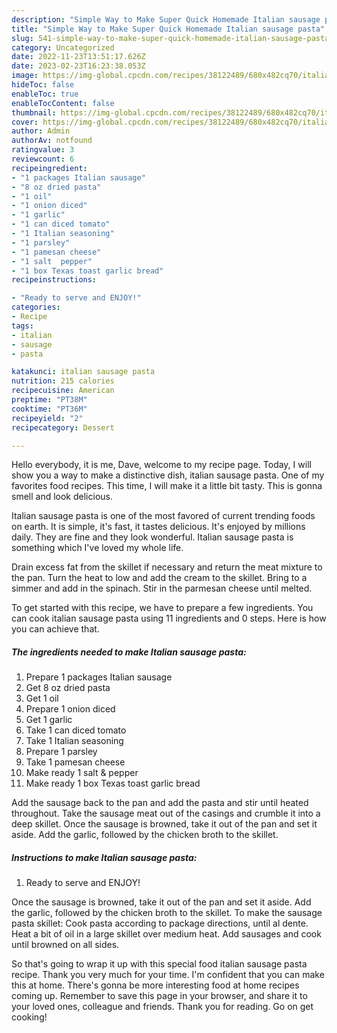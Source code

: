 ```yaml
---
description: "Simple Way to Make Super Quick Homemade Italian sausage pasta"
title: "Simple Way to Make Super Quick Homemade Italian sausage pasta"
slug: 541-simple-way-to-make-super-quick-homemade-italian-sausage-pasta
category: Uncategorized
date: 2022-11-23T13:51:17.626Z
date: 2023-02-23T16:23:38.053Z
image: https://img-global.cpcdn.com/recipes/38122489/680x482cq70/italian-sausage-pasta-recipe-main-photo.jpg
hideToc: false
enableToc: true
enableTocContent: false
thumbnail: https://img-global.cpcdn.com/recipes/38122489/680x482cq70/italian-sausage-pasta-recipe-main-photo.jpg
cover: https://img-global.cpcdn.com/recipes/38122489/680x482cq70/italian-sausage-pasta-recipe-main-photo.jpg
author: Admin
authorAv: notfound
ratingvalue: 3
reviewcount: 6
recipeingredient:
- "1 packages Italian sausage"
- "8 oz dried pasta"
- "1 oil"
- "1 onion diced"
- "1 garlic"
- "1 can diced tomato"
- "1 Italian seasoning"
- "1 parsley"
- "1 pamesan cheese"
- "1 salt  pepper"
- "1 box Texas toast garlic bread"
recipeinstructions:

- "Ready to serve and ENJOY!"
categories:
- Recipe
tags:
- italian
- sausage
- pasta

katakunci: italian sausage pasta 
nutrition: 215 calories
recipecuisine: American
preptime: "PT38M"
cooktime: "PT36M"
recipeyield: "2"
recipecategory: Dessert

---
```



Hello everybody, it is me, Dave, welcome to my recipe page. Today, I will show you a way to make a distinctive dish, italian sausage pasta. One of my favorites food recipes. This time, I will make it a little bit tasty. This is gonna smell and look delicious.

Italian sausage pasta is one of the most favored of current trending foods on earth. It is simple, it's fast, it tastes delicious. It's enjoyed by millions daily. They are fine and they look wonderful. Italian sausage pasta is something which I've loved my whole life.

Drain excess fat from the skillet if necessary and return the meat mixture to the pan. Turn the heat to low and add the cream to the skillet. Bring to a simmer and add in the spinach. Stir in the parmesan cheese until melted.


To get started with this recipe, we have to prepare a few ingredients. You can cook italian sausage pasta using 11 ingredients and 0 steps. Here is how you can achieve that.

<!--inarticleads1-->

##### The ingredients needed to make Italian sausage pasta:

1. Prepare 1 packages Italian sausage
1. Get 8 oz dried pasta
1. Get 1 oil
1. Prepare 1 onion diced
1. Get 1 garlic
1. Take 1 can diced tomato
1. Take 1 Italian seasoning
1. Prepare 1 parsley
1. Take 1 pamesan cheese
1. Make ready 1 salt &amp; pepper
1. Make ready 1 box Texas toast garlic bread


Add the sausage back to the pan and add the pasta and stir until heated throughout. Take the sausage meat out of the casings and crumble it into a deep skillet. Once the sausage is browned, take it out of the pan and set it aside. Add the garlic, followed by the chicken broth to the skillet. 

<!--inarticleads2-->

##### Instructions to make Italian sausage pasta:


1. Ready to serve and ENJOY!

Once the sausage is browned, take it out of the pan and set it aside. Add the garlic, followed by the chicken broth to the skillet. To make the sausage pasta skillet: Cook pasta according to package directions, until al dente. Heat a bit of oil in a large skillet over medium heat. Add sausages and cook until browned on all sides. 

So that's going to wrap it up with this special food italian sausage pasta recipe. Thank you very much for your time. I'm confident that you can make this at home. There's gonna be more interesting food at home recipes coming up. Remember to save this page in your browser, and share it to your loved ones, colleague and friends. Thank you for reading. Go on get cooking!
